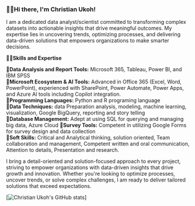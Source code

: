 ### 🔗👋Hi there, I'm Christian Ukoh!

I am a dedicated data analyst/scientist committed to transforming complex datasets into actionable insights that drive meaningful outcomes. My expertise lies in uncovering trends, optimizing processes, and delivering data-driven solutions that empowers organizations to make smarter decisions.

**🔗🔧Skills and Expertise**

**🔹Data Analysis and Report Tools:** Microsoft 365, Tableau, Power BI, and IBM SPSS  
**🔹Microsoft Ecosystem & AI Tools:** Advanced in Office 365 (Excel, Word, PowerPoint), experienced with SharePoint, Power Automate, Power Apps, and Azure AI tools including Copilot integration.  
**🔹Programming Languages:** Python and R programing language  
**🔹Data Techniques:** data Preparation analysis, modeling, machine learning, visualization, Google BigQuery, reporting and story telling  
**🔹Database Management:** Adept at using SQL for querying and managing big data, Azure Cloud
**🔹Survey Tools:** Competent in utilizing Google Forms for survey design and data collection  
**🔹Soft Skills:** Critical and Analytical thinking, solution oriented, Team collaboration and management, Competent written and oral communication, Attention to details, Presentation and research.  

I bring a detail-oriented and solution-focused approach to every project, striving to empower organizations with data-driven insights that drive growth and innovation. 
Whether you're looking to optimize processes, uncover trends, or solve complex challenges, I am ready to deliver tailored solutions that exceed expectations.

<!-- Github stats from https://github.com/craftAnalyst/github-readme-stats -->
[![Christian Ukoh's GitHub stats](https://github-readme-stats.vercel.app/api?username=craftAnalyst&count_private=true&show_icons=true&theme=radical&hide_rank=false)]
